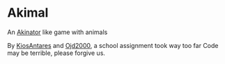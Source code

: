 # Akimal
An [Akinator](http://www.akinator.com) like game with animals

By [KiosAntares](http://github.com/KiosAntares) and [Ojd2000](http://github.com/Ojd2000), a school assignment took way too far
Code may be terrible, please forgive us.
